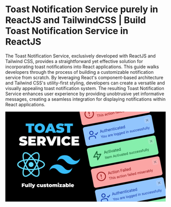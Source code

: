 # Toast Notification Service purely in ReactJS and TailwindCSS | Build Toast Notification Service in ReactJS

The Toast Notification Service, exclusively developed with ReactJS and Tailwind CSS, provides a straightforward yet effective solution for incorporating toast notifications into React applications. This guide walks developers through the process of building a customizable notification service from scratch. By leveraging React's component-based architecture and Tailwind CSS's utility-first styling, developers can create a versatile and visually appealing toast notification system. The resulting Toast Notification Service enhances user experience by providing unobtrusive yet informative messages, creating a seamless integration for displaying notifications within React applications.

![Toast Notification](public/ToastService.png)